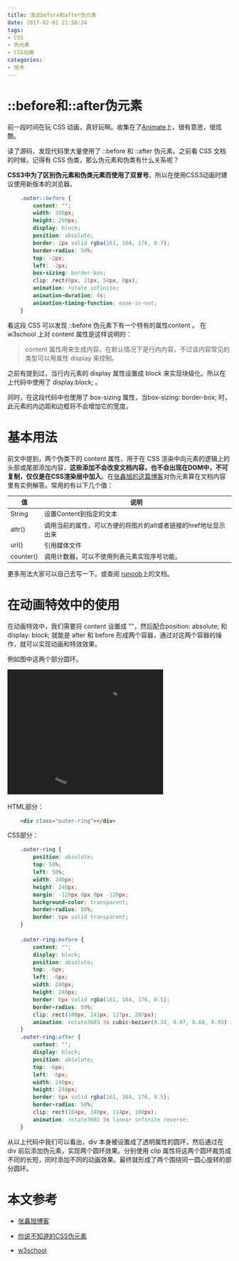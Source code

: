 ```yaml
---
title: 浅谈before和after伪元素
date: 2017-02-01 21:58:24
tags:
- CSS
- 伪元素
- CSS动画
categories:
- 技术
---
```

# ::before和::after伪元素

前一段时间在玩 CSS 动画，真好玩啊。收集在了[Animate](https://charexcalibur.github.io/animate/)上，很有意思，很炫酷。

读了源码，发现代码里大量使用了 ::before 和 ::after 伪元素。之前看 CSS 文档的时候，记得有 CSS 伪类，那么伪元素和伪类有什么关系呢？<!--more-->

**CSS3中为了区别伪元素和伪类元素而使用了双冒号**。所以在使用CSS3动画时建议使用新版本的浏览器。

```css
    .outer::before {
        content: "";
        width: 200px;
        height: 200px;
        display: block;
        position: absolute;
        border: 2px solid rgba(161, 164, 176, 0.7);
        border-radius: 50%;
        top: -2px;
        left: -2px;
        box-sizing: border-box;
        clip: rect(0px, 21px, 54px, 0px);
        animation: rotate infinite;
        animation-duration: 4s;
        animation-timing-function: ease-in-out;
    }
```

看这段 CSS 可以发现 ::before 伪元素下有一个特有的属性content 。
在 w3school 上对 content 属性是这样说明的：
>content 属性用来生成内容。在默认情况下是行内内容，不过该内容常见的类型可以用属性 display 来控制。

之前有提到过，当行内元素的 display 属性设置成 block 来实现块级化。所以在上代码中使用了 display:block; 。

同时，在这段代码中也使用了 box-sizing 属性，当box-sizing: border-box; 时，此元素的内边距和边框将不会增加它的宽度。

# 基本用法

前文中提到，两个伪类下的 content 属性，用于在 CSS 渲染中向元素的逻辑上的头部或尾部添加内容，**这些添加不会改变文档内容，也不会出现在DOM中，不可复制，仅仅是在CSS渲染层中加入**。在[张鑫旭的这篇博客](http://www.zhangxinxu.com/wordpress/2015/04/before-after-pseudo-elements-special-features/)对伪元素算在文档内容里有实例解答。常用的有以下几个值：

|值    |说明|
|----|----|
|String|设置Content到指定的文本|
|attr()|调用当前的属性，可以方便的将图片的alt或者链接的href地址显示出来|
|url()|引用媒体文件|
|counter()|调用计数器，可以不使用列表元素实现序号功能。|

更多用法大家可以自己去写一下。或查阅 [runoob](http://www.runoob.com/cssref/pr-gen-content.html)上的文档。

# 在动画特效中的使用

在动画特效中，我们需要将 content 设置成 ""，然后配合position: absolute; 和 display: block; 就能是 after 和 before 形成两个容器，通过对这两个容器的操作，就可以实现动画和特效效果。

例如图中这两个部分圆环。

![](https://raw.githubusercontent.com/charexcalibur/pic_markdown/master/%E4%BC%AA%E5%85%83%E7%B4%A0.png)

HTML部分：

```html
    <div class="outer-ring"></div>
```

CSS部分：

```css
    .outer-ring {
        position: absolute;
        top: 50%;
        left: 50%;
        width: 240px;
        height: 240px;
        margin: -120px 0px 0px -120px;
        background-color: transparent;
        border-radius: 50%;
        border: 6px solid transparent;
    }

    .outer-ring:before {
        content: "";
        display: block;
        position: absolute;
        top: -6px;
        left: -6px;
        width: 240px;
        height: 240px;
        border: 6px solid rgba(161, 164, 176, 0.5);
        border-radius: 50%;
        clip: rect(100px, 241px, 127px, 207px);
        animation: rotate3603 3s cubic-bezier(0.34, 0.07, 0.68, 0.93) infinite;
    }
    .outer-ring:after {
        content: "";
        display: block;
        position: absolute;
        top: -6px;
        left: -6px;
        width: 240px;
        height: 240px;
        border: 6px solid rgba(161, 164, 176, 0.5);
        border-radius: 50%;
        clip: rect(104px, 240px, 114px, 100px);
        animation: rotate3602 3s linear infinite reverse;
    }
```

从以上代码中我们可以看出，div 本身被设置成了透明属性的圆环，然后通过在 div 前后添加伪元素，实现两个圆环效果。分别使用 clip 属性将这两个圆环裁剪成不同的长短，同时添加不同的动画效果。最终就形成了两个围绕同一圆心旋转的部分圆环。

# 本文参考

- [张鑫旭博客](http://www.zhangxinxu.com/wordpress/2010/09/after%E4%BC%AA%E7%B1%BBcontent%E5%86%85%E5%AE%B9%E7%94%9F%E6%88%90%E5%B8%B8%E8%A7%81%E5%BA%94%E7%94%A8%E4%B8%BE%E4%BE%8B/)

- [你说不知道的CSS伪元素](http://justcoding.iteye.com/blog/2032627)

- [w3school](http://www.w3school.com.cn/)
